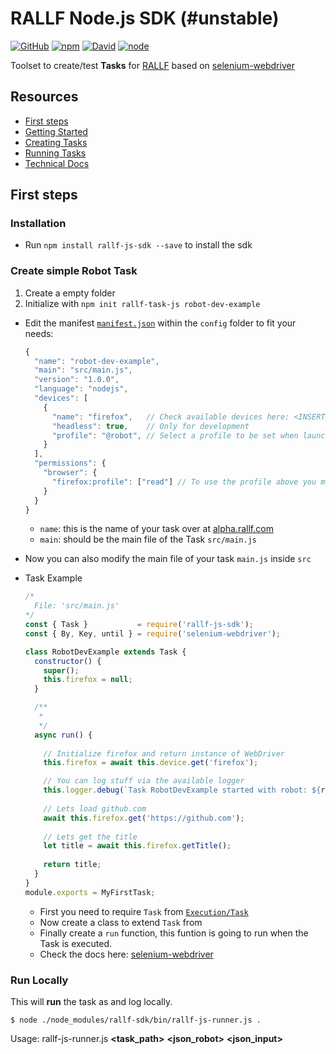 # RALLF Node.js SDK (#unstable)

[![GitHub](https://img.shields.io/github/license/RobotUnion/rallf-js-sdk.svg?style=flat-square)](https://github.com/RobotUnion/rallf-js-sdk)
[![npm](https://img.shields.io/npm/v/rallf-sdk.svg?style=flat-square)](https://www.npmjs.com/package/rallf-sdk)
[![David](https://img.shields.io/david/RobotUnion/rallf-sdk.svg?style=flat-square)](https://github.com/RobotUnion/rallf-js-sdk)
[![node](https://img.shields.io/node/v/rallf-sdk.svg?style=flat-square)](https://www.npmjs.com/package/rallf-sdk)



Toolset to create/test **Tasks** for [RALLF](https://ralf.robotunion.net)
based on [selenium-webdriver](https://www.npmjs.com/package/selenium-webdriver)

## Resources
* [First steps](#first-steps)
* [Getting Started](https://github.com/RobotUnion/rallf-sdk/wiki/Getting-Started)
* [Creating Tasks](https://github.com/RobotUnion/rallf-sdk/wiki/Creating-Tasks)
* [Running Tasks](https://github.com/RobotUnion/rallf-sdk/wiki/Running-Tasks)
* [Technical Docs](https://github.com/RobotUnion/rallf-sdk/wiki/Technical-Docs)


## First steps
### Installation
* Run `npm install rallf-js-sdk --save` to install the sdk

### Create simple Robot Task
  1. Create a empty folder
  2. Initialize with `npm init rallf-task-js robot-dev-example`
  * Edit the manifest [`manifest.json`](https://github.com/RobotUnion/rallf-js-sdk/wiki/Manifest) within the `config` folder to fit your needs:

    ```js
    {
      "name": "robot-dev-example",
      "main": "src/main.js",
      "version": "1.0.0",
      "language": "nodejs",
      "devices": [
        {
          "name": "firefox",   // Check available devices here: <INSERT_LINK>
          "headless": true,    // Only for development
          "profile": "@robot", // Select a profile to be set when launching firefox
        }
      ],
      "permissions": {
        "browser": {
          "firefox:profile": ["read"] // To use the profile above you must also ask for read permission
        }
      }
    }
    ```
      * `name`: this is the name of your task over at [alpha.rallf.com](https://alpha.rallf.com)
      * `main`: should be the main file of the Task `src/main.js`

  * Now you can also modify the main file of your task `main.js` inside `src`
  * Task Example
    ```js
    /*
      File: 'src/main.js'
    */
    const { Task }           = require('rallf-js-sdk');
    const { By, Key, until } = require('selenium-webdriver');

    class RobotDevExample extends Task {
      constructor() {
        super();
        this.firefox = null;
      }

      /**
       * 
       */
      async run() {
       
        // Initialize firefox and return instance of WebDriver
        this.firefox = await this.device.get('firefox');

        // You can log stuff via the available logger
        this.logger.debug(`Task RobotDevExample started with robot: ${robot.kb.id}`);
        
        // Lets load github.com
        await this.firefox.get('https://github.com');
        
        // Lets get the title
        let title = await this.firefox.getTitle();
        
        return title;
      }
    }
    module.exports = MyFirstTask;
    ```
    * First you need to require `Task` from [`Execution/Task`](https://github.com/RobotUnion/rallf-sdk/wiki/Integration---Task)
    * Now create a class to extend `Task` from
    * Finally create a `run` function, this funtion is going to run when the Task is executed.
    * Check the docs here: [selenium-webdriver](https://www.npmjs.com/package/selenium-webdriver)

### Run Locally
This will **run** the task as and log locally.
```
$ node ./node_modules/rallf-sdk/bin/rallf-js-runner.js .
```
Usage: rallf-js-runner.js **<task_path>** **<json_robot>** **<json_input>**

